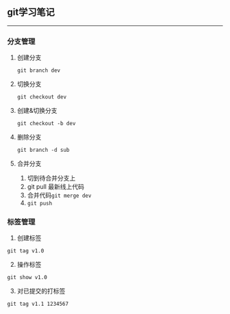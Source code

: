 ## git学习笔记
------
### 分支管理
1. 创建分支

	```
	git branch dev
	```

2. 切换分支

	```
	git checkout dev
	```

3. 创建&切换分支

	```
	git checkout -b dev
	```

4. 删除分支

	```
	git branch -d sub
	```
	
5. 合并分支

	1. 切到待合并分支上
	2. git pull 最新线上代码
	3. 合并代码```git merge dev```
	4. ```git push```

### 标签管理
1. 创建标签

```
git tag v1.0
```

2. 操作标签

```	
git show v1.0	
```

3. 对已提交的打标签

```git tag v1.1 1234567```


